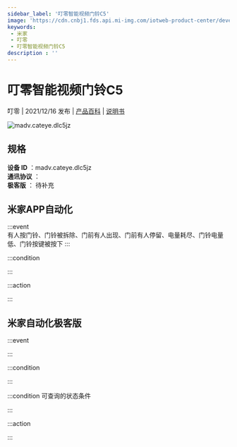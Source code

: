 ```yaml
---
sidebar_label: '叮零智能视频门铃C5'
image: 'https://cdn.cnbj1.fds.api.mi-img.com/iotweb-product-center/developer_16024692216328D9zSFw0.png?GalaxyAccessKeyId=AKVGLQWBOVIRQ3XLEW&Expires=9223372036854775807&Signature=322r3fLL1tRvmMVXkdDDMTaMBj4='
keywords: 
 - 米家
 - 叮零
 - 叮零智能视频门铃C5
description : ''
---
```

# 叮零智能视频门铃C5

叮零 | 2021/12/16 发布 | [产品百科](https://home.mi.com/webapp/content/baike/product/index.html?model=madv.cateye.dlc5jz/) | [说明书](https://home.mi.com/views/introduction.html?model=madv.cateye.dlc5jz&region=cn)

![madv.cateye.dlc5jz](https://cdn.cnbj1.fds.api.mi-img.com/iotweb-product-center/developer_16024692216328D9zSFw0.png?GalaxyAccessKeyId=AKVGLQWBOVIRQ3XLEW&Expires=9223372036854775807&Signature=322r3fLL1tRvmMVXkdDDMTaMBj4=)

## 规格  
> 
**设备 ID** ：madv.cateye.dlc5jz  
**通讯协议** ：  
**极客版**  ： 待补充 


## 米家APP自动化  

:::event  
有人按门铃、门铃被拆除、门前有人出现、门前有人停留、电量耗尽、门铃电量低、门铃按键被按下
:::

:::condition  

:::

:::action   

:::

## 米家自动化极客版  

:::event  

:::

:::condition  

:::

:::condition 可查询的状态条件  

:::

:::action  

:::

        
